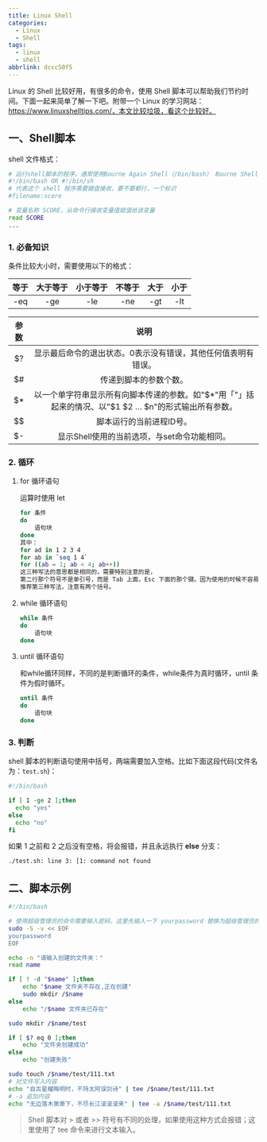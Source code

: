 ```yaml
---
title: Linux Shell
categories:
  - Linux
  - Shell
tags:
  - linux
  - shell
abbrlink: dccc50f5
---
```


Linux 的 Shell 比较好用，有很多的命令，使用 Shell 脚本可以帮助我们节约时间。下面一起来简单了解一下吧。附带一个 Linux 的学习网站：https://www.linuxshelltips.com/，本文比较垃圾，看这个比较好。

<!-- more -->

## 一、Shell脚本

shell 文件格式：

```bash
# 运行shell脚本的程序，通常使用Bourne Again Shell（/bin/bash） Bourne Shell（/bin/sh）
#!/bin/bash OR #!/bin/sh
# 代表这个 shell 程序需要键盘接收，要不要都行，一个标识
#filename:score

# 变量名称 SCORE，从命令行接收变量值赋值给该变量
read SCORE
...
```

### 1. 必备知识

条件比较大小时，需要使用以下的格式： 

| 等于  | 大于等于 | 小于等于 | 不等于 | 大于  | 小于  |
| :---: | :------: | :------: | :----: | :---: | :---: |
|  -eq  |   -ge    |   -le    |  -ne   |  -gt  |  -lt  |


| 参数  |                                                   说明                                                    |
| :---: | :-------------------------------------------------------------------------------------------------------: |
|  $?   |                       显示最后命令的退出状态。0表示没有错误，其他任何值表明有错误。                       |
|  $#   |                                          传递到脚本的参数个数。                                           |
|  \$*  | 以一个单字符串显示所有向脚本传递的参数。如"\$*"用「"」括起来的情况、以"\$1 \$2 … \$n"的形式输出所有参数。 |
|  \$$  |                                         脚本运行的当前进程ID号。                                          |
|  $-   |                               显示Shell使用的当前选项，与set命令功能相同。                                |

### 2. 循环

1. for 循环语句

    运算时使用 let

    ```bash
    for 条件
    do  
        语句块
    done
    其中：
    for ad in 1 2 3 4
    for ab in `seq 1 4`
    for ((ab = 1; ab < 4; ab++))
    这三种写法的意思都是相同的，需要特别注意的是，
    第二行那个符号不是单引号，而是 Tab 上面，Esc 下面的那个键。因为使用的时候不容易看懂，不推荐使用。
    推荐第三种写法，注意有两个括号。
    ```

2. while 循环语句

    ```bash
    while 条件
    do 
        语句块
    done
    ```

3. until 循环语句

    和while循环同样，不同的是判断循环的条件，while条件为真时循环，until 条件为假时循环。

    ```bash
    until 条件
    do 
        语句块
    done
    ```

### 3. 判断

shell 脚本的判断语句使用中括号，两端需要加入空格。比如下面这段代码(文件名为：`test.sh`)：

```bash test.sh
#!/bin/bash

if [ 1 -ge 2 ];then
  echo "yes"
else
  echo "no"
fi
```

如果 1 之前和 2 之后没有空格，将会报错，并且永远执行 **else** 分支：

```bash
./test.sh: line 3: [1: command not found
```

## 二、脚本示例

```bash
#!/bin/bash

# 使用超级管理员的命令需要输入密码，这里先输入一下 yourpassword 替换为超级管理员的密码
sudo -S -v << EOF
yourpassword
EOF

echo -n "请输入创建的文件夹："
read name

if [ ! -d "$name" ];then
    echo "$name 文件夹不存在,正在创建"
    sudo mkdir /$name
else 
    echo "/$name 文件夹已存在"

sudo mkdir /$name/test

if [ $? eq 0 ];then
    echo "文件夹创建成功"
else 
    echo "创建失败"

sudo touch /$name/test/111.txt 
# 对文件写入内容
echo "自古星耀晦明时，不持太阿误剑诗" | tee /$name/test/111.txt
# -a 追加内容
echo "无边落木萧萧下，不尽长江滚滚滚来" | tee -a /$name/test/111.txt
```

> Shell 脚本对 > 或者 >> 符号有不同的处理，如果使用这种方式会报错；这里使用了 tee 命令来进行文本输入。
